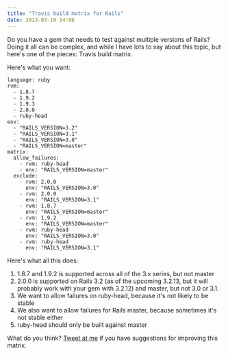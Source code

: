 ```yaml
---
title: "Travis build matrix for Rails"
date: 2013-03-10 14:06
---
```


Do you have a gem that needs to test against multiple versions of Rails? Doing
it all can be complex, and while I have lots to say about this topic, but
here's one of the pieces: Travis build matrix.

Here's what you want:

```
language: ruby
rvm:
  - 1.8.7
  - 1.9.2
  - 1.9.3
  - 2.0.0
  - ruby-head
env:
  - "RAILS_VERSION=3.2"
  - "RAILS_VERSION=3.1"
  - "RAILS_VERSION=3.0"
  - "RAILS_VERSION=master"
matrix:
  allow_failures:
    - rvm: ruby-head
    - env: "RAILS_VERSION=master"
  exclude:
    - rvm: 2.0.0
      env: "RAILS_VERSION=3.0"
    - rvm: 2.0.0
      env: "RAILS_VERSION=3.1"
    - rvm: 1.8.7
      env: "RAILS_VERSION=master"
    - rvm: 1.9.2
      env: "RAILS_VERSION=master"
    - rvm: ruby-head
      env: "RAILS_VERSION=3.0"
    - rvm: ruby-head
      env: "RAILS_VERSION=3.1"
```

Here's what all this does:

1. 1.8.7 and 1.9.2 is supported across all of the 3.x series, but not master
2. 2.0.0 is supported on Rails 3.2 (as of the upcoming 3.2.13, but it will
   probably work with your gem with 3.2.12) and master, but not 3.0 or 3.1.
3. We want to allow failures on ruby-head, because it's not likely to be stable
4. We also want to allow failures for Rails master, because sometimes it's not
   stable either
5. ruby-head should only be built against master


What do you think? [Tweet at me](http://twitter.com/steveklabnik) if you have
suggestions for improving this matrix.

